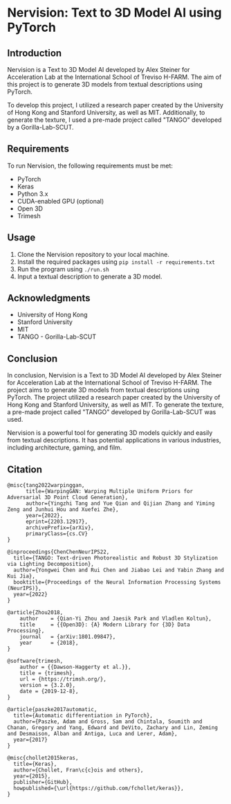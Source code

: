 # Nervision: Text to 3D Model AI using PyTorch

## Introduction

Nervision is a Text to 3D Model AI developed by Alex Steiner for Acceleration Lab at the International School of Treviso H-FARM. The aim of this project is to generate 3D models from textual descriptions using PyTorch. 

To develop this project, I utilized a research paper created by the University of Hong Kong and Stanford University, as well as MIT. Additionally, to generate the texture, I used a pre-made project called "TANGO" developed by a Gorilla-Lab-SCUT.

## Requirements

To run Nervision, the following requirements must be met:

- PyTorch
- Keras
- Python 3.x
- CUDA-enabled GPU (optional)
- Open 3D
- Trimesh

## Usage

1. Clone the Nervision repository to your local machine.
2. Install the required packages using `pip install -r requirements.txt`
3. Run the program using `./run.sh`
4. Input a textual description to generate a 3D model.

## Acknowledgments

- University of Hong Kong
- Stanford University
- MIT
- TANGO - Gorilla-Lab-SCUT

## Conclusion

In conclusion, Nervision is a Text to 3D Model AI developed by Alex Steiner for Acceleration Lab at the International School of Treviso H-FARM. The project aims to generate 3D models from textual descriptions using PyTorch. The project utilized a research paper created by the University of Hong Kong and Stanford University, as well as MIT. To generate the texture, a pre-made project called "TANGO" developed by Gorilla-Lab-SCUT was used. 

Nervision is a powerful tool for generating 3D models quickly and easily from textual descriptions. It has potential applications in various industries, including architecture, gaming, and film.

## Citation
```
@misc{tang2022warpinggan,
      title={WarpingGAN: Warping Multiple Uniform Priors for Adversarial 3D Point Cloud Generation}, 
      author={Yingzhi Tang and Yue Qian and Qijian Zhang and Yiming Zeng and Junhui Hou and Xuefei Zhe},
      year={2022},
      eprint={2203.12917},
      archivePrefix={arXiv},
      primaryClass={cs.CV}
}
```
```
@inproceedings{ChenChenNeurIPS22,
  title={TANGO: Text-driven Photorealistic and Robust 3D Stylization via Lighting Decomposition},
  author={Yongwei Chen and Rui Chen and Jiabao Lei and Yabin Zhang and Kui Jia},
  booktitle={Proceedings of the Neural Information Processing Systems (NeurIPS)},
  year={2022}
}
```
```
@article{Zhou2018,
    author    = {Qian-Yi Zhou and Jaesik Park and Vladlen Koltun},
    title     = {{Open3D}: {A} Modern Library for {3D} Data Processing},
    journal   = {arXiv:1801.09847},
    year      = {2018},
}
```
```
@software{trimesh,
	author = {{Dawson-Haggerty et al.}},
	title = {trimesh},
	url = {https://trimsh.org/},
	version = {3.2.0},
	date = {2019-12-8},
}
```
```
@article{paszke2017automatic,
  title={Automatic differentiation in PyTorch},
  author={Paszke, Adam and Gross, Sam and Chintala, Soumith and Chanan, Gregory and Yang, Edward and DeVito, Zachary and Lin, Zeming and Desmaison, Alban and Antiga, Luca and Lerer, Adam},
  year={2017}
}
```
```
@misc{chollet2015keras,
  title={Keras},
  author={Chollet, Fran\c{c}ois and others},
  year={2015},
  publisher={GitHub},
  howpublished={\url{https://github.com/fchollet/keras}},
}
```

